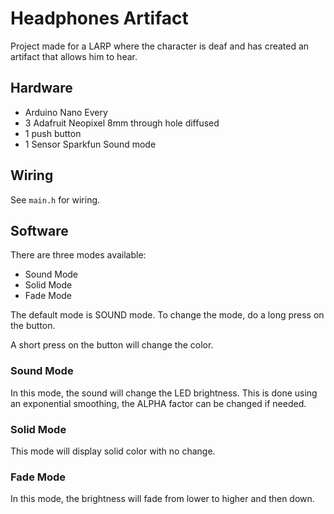 # Headphones Artifact

Project made for a LARP where the character is deaf and has created an artifact that allows him to hear.

## Hardware

- Arduino Nano Every
- 3 Adafruit Neopixel 8mm through hole diffused
- 1 push button
- 1 Sensor Sparkfun Sound mode

## Wiring

See `main.h` for wiring.

## Software

There are three modes available:

- Sound Mode
- Solid Mode
- Fade Mode

The default mode is SOUND mode. To change the mode, do a long press on the button.

A short press on the button will change the color.

### Sound Mode

In this mode, the sound will change the LED brightness.
This is done using an exponential smoothing, the ALPHA factor can be changed if needed.

### Solid Mode

This mode will display solid color with no change.

### Fade Mode

In this mode, the brightness will fade from lower to higher and then down.

